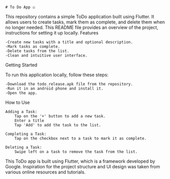                                                                             # To Do App ☑️
This repository contains a simple ToDo application built using Flutter. It allows users to create tasks, mark them as complete, and delete them when no longer needed. This README file provides an overview of the project, instructions for setting it up locally.
Features

    -Create new tasks with a title and optional description.
    -Mark tasks as complete.
    -Delete tasks from the list.
    -Clean and intuitive user interface.

Getting Started

To run this application locally, follow these steps:

    -Download the todo_release.apk file from the repository.
    -Run it in an android phone and install it.
    -Open the app.

How to Use

    Adding a Task:
        Tap on the '+' button to add a new task.
        Enter a title 
        Tap 'Add' to add the task to the list.

    Completing a Task:
        Tap on the checkbox next to a task to mark it as complete.

    Deleting a Task:
        Swipe left on a task to remove the task from the list.


This ToDo app is built using Flutter, which is a framework developed by Google.
Inspiration for the project structure and UI design was taken from various online resources and tutorials.

